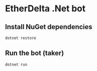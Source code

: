 # EtherDelta .Net bot #

## Install NuGet dependencies ##

`dotnet restore`

## Run the bot (taker) ##

`dotnet run`
